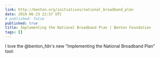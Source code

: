 ```yaml
---
link: http://benton.org/initiatives/national_broadband_plan
date: 2010-06-23 22:57 UTC
# published: false
published: true
title: Implementing the National Broadband Plan | Benton Foundation
tags: []
---
```


I love the @benton_fdn's new "Implementing the National Broadband Plan" tool:
